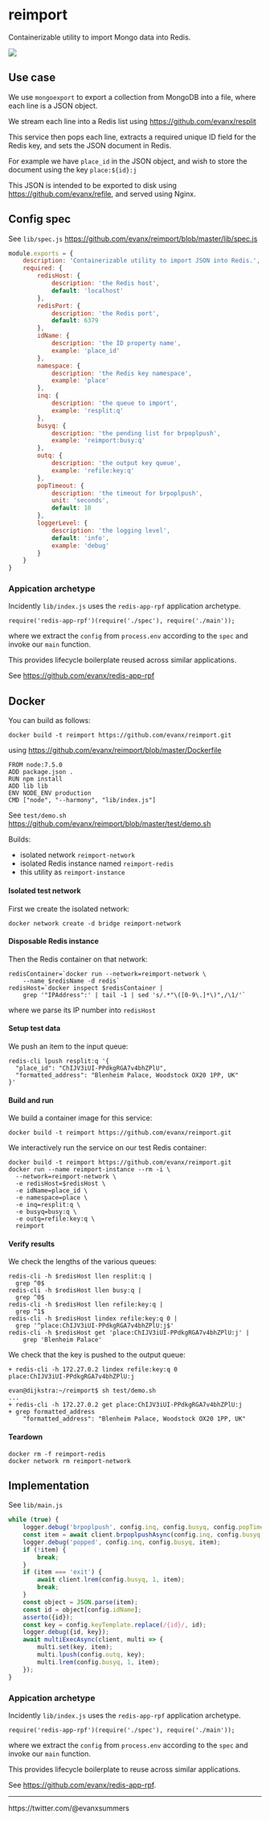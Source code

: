 
# reimport

Containerizable utility to import Mongo data into Redis.

<img src="https://raw.githubusercontent.com/evanx/reimport/master/docs/readme/main.png"/>

## Use case

We use `mongoexport` to export a collection from MongoDB into a file, where each line is a JSON object.

We stream each line into a Redis list using https://github.com/evanx/resplit

This service then pops each line, extracts a required unique ID field for the Redis key, and sets the JSON document in Redis.

For example we have `place_id` in the JSON object, and wish to store the document using the key `place:${id}:j`

This JSON is intended to be exported to disk using https://github.com/evanx/refile, and served using Nginx.


## Config spec

See `lib/spec.js` https://github.com/evanx/reimport/blob/master/lib/spec.js
```javascript
module.exports = {
    description: 'Containerizable utility to import JSON into Redis.',
    required: {
        redisHost: {
            description: 'the Redis host',
            default: 'localhost'
        },
        redisPort: {
            description: 'the Redis port',
            default: 6379
        },
        idName: {
            description: 'the ID property name',
            example: 'place_id'
        },
        namespace: {
            description: 'the Redis key namespace',
            example: 'place'
        },
        inq: {
            description: 'the queue to import',
            example: 'resplit:q'
        },
        busyq: {
            description: 'the pending list for brpoplpush',
            example: 'reimport:busy:q'
        },
        outq: {
            description: 'the output key queue',
            example: 'refile:key:q'
        },
        popTimeout: {
            description: 'the timeout for brpoplpush',
            unit: 'seconds',
            default: 10
        },
        loggerLevel: {
            description: 'the logging level',
            default: 'info',
            example: 'debug'
        }
    }
}
```

### Appication archetype

Incidently `lib/index.js` uses the `redis-app-rpf` application archetype.
```
require('redis-app-rpf')(require('./spec'), require('./main'));
```
where we extract the `config` from `process.env` according to the `spec` and invoke our `main` function.

This provides lifecycle boilerplate reused across similar applications.

See https://github.com/evanx/redis-app-rpf


## Docker

You can build as follows:
```
docker build -t reimport https://github.com/evanx/reimport.git
```
using https://github.com/evanx/reimport/blob/master/Dockerfile

```
FROM node:7.5.0
ADD package.json .
RUN npm install
ADD lib lib
ENV NODE_ENV production
CMD ["node", "--harmony", "lib/index.js"]
```

See `test/demo.sh` https://github.com/evanx/reimport/blob/master/test/demo.sh

Builds:
- isolated network `reimport-network`
- isolated Redis instance named `reimport-redis`
- this utility as `reimport-instance`

#### Isolated test network

First we create the isolated network:
```shell
docker network create -d bridge reimport-network
```

#### Disposable Redis instance

Then the Redis container on that network:
```
redisContainer=`docker run --network=reimport-network \
    --name $redisName -d redis`
redisHost=`docker inspect $redisContainer |
    grep '"IPAddress":' | tail -1 | sed 's/.*"\([0-9\.]*\)",/\1/'`
```
where we parse its IP number into `redisHost`

#### Setup test data

We push an item to the input queue:
```
redis-cli lpush resplit:q '{
  "place_id": "ChIJV3iUI-PPdkgRGA7v4bhZPlU",
  "formatted_address": "Blenheim Palace, Woodstock OX20 1PP, UK"
}'
```

#### Build and run

We build a container image for this service:
```
docker build -t reimport https://github.com/evanx/reimport.git
```

We interactively run the service on our test Redis container:
```
docker build -t reimport https://github.com/evanx/reimport.git
docker run --name reimport-instance --rm -i \
  --network=reimport-network \
  -e redisHost=$redisHost \
  -e idName=place_id \
  -e namespace=place \
  -e inq=resplit:q \
  -e busyq=busy:q \
  -e outq=refile:key:q \
  reimport
```

#### Verify results

We check the lengths of the various queues:
```
redis-cli -h $redisHost llen resplit:q |
  grep ^0$
redis-cli -h $redisHost llen busy:q |
  grep ^0$
redis-cli -h $redisHost llen refile:key:q |
  grep ^1$
redis-cli -h $redisHost lindex refile:key:q 0 |
  grep '^place:ChIJV3iUI-PPdkgRGA7v4bhZPlU:j$'
redis-cli -h $redisHost get 'place:ChIJV3iUI-PPdkgRGA7v4bhZPlU:j' |
    grep 'Blenheim Palace'
```

We check that the key is pushed to the output queue:
```
+ redis-cli -h 172.27.0.2 lindex refile:key:q 0
place:ChIJV3iUI-PPdkgRGA7v4bhZPlU:j
```

```
evan@dijkstra:~/reimport$ sh test/demo.sh
...
+ redis-cli -h 172.27.0.2 get place:ChIJV3iUI-PPdkgRGA7v4bhZPlU:j
+ grep formatted_address
    "formatted_address": "Blenheim Palace, Woodstock OX20 1PP, UK"
```

#### Teardown

```
docker rm -f reimport-redis
docker network rm reimport-network
```

## Implementation

See `lib/main.js`

```javascript
while (true) {
    logger.debug('brpoplpush', config.inq, config.busyq, config.popTimeout);
    const item = await client.brpoplpushAsync(config.inq, config.busyq, config.popTimeout);
    logger.debug('popped', config.inq, config.busyq, item);
    if (!item) {
        break;
    }
    if (item === 'exit') {
        await client.lrem(config.busyq, 1, item);
        break;
    }
    const object = JSON.parse(item);
    const id = object[config.idName];
    asserto({id});
    const key = config.keyTemplate.replace(/{id}/, id);
    logger.debug({id, key});
    await multiExecAsync(client, multi => {
        multi.set(key, item);
        multi.lpush(config.outq, key);
        multi.lrem(config.busyq, 1, item);
    });
}
```

### Appication archetype

Incidently `lib/index.js` uses the `redis-app-rpf` application archetype.
```
require('redis-app-rpf')(require('./spec'), require('./main'));
```
where we extract the `config` from `process.env` according to the `spec` and invoke our `main` function.

This provides lifecycle boilerplate to reuse across similar applications.

See https://github.com/evanx/redis-app-rpf.

<hr>
https://twitter.com/@evanxsummers
